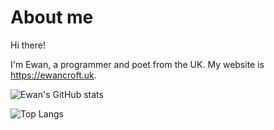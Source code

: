 # About me

Hi there!

I'm Ewan, a programmer and poet from the UK. My website is <https://ewancroft.uk>.

![Ewan's GitHub stats](https://github-readme-stats.vercel.app/api?username=ewanc26&show_icons=true&theme=dark)

![Top Langs](https://github-readme-stats.vercel.app/api/top-langs/?username=ewanc26&size_weight=0.5&count_weight=0.5&theme=dark&layout=pie)
